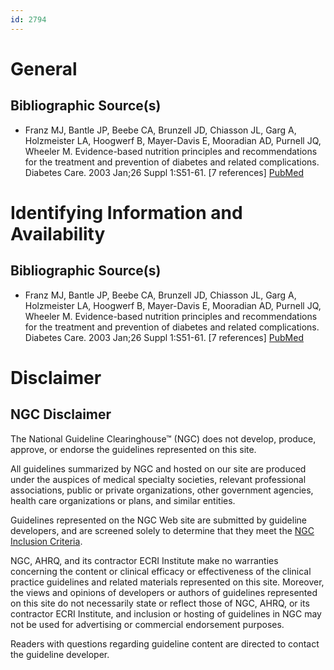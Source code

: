 ```yaml
---
id: 2794
---
```


# General

## Bibliographic Source(s)

- Franz MJ, Bantle JP, Beebe CA, Brunzell JD, Chiasson JL, Garg A, Holzmeister LA, Hoogwerf B, Mayer-Davis E, Mooradian AD, Purnell JQ, Wheeler M. Evidence-based nutrition principles and recommendations for the treatment and prevention of diabetes and related complications. Diabetes Care. 2003 Jan;26 Suppl 1:S51-61. [7 references] [ PubMed ](http://www.ncbi.nlm.nih.gov/entrez/query.fcgi?cmd=Retrieve&db=pubmed&dopt=Abstract&list_uids=12502619)

# Identifying Information and Availability

## Bibliographic Source(s)

- Franz MJ, Bantle JP, Beebe CA, Brunzell JD, Chiasson JL, Garg A, Holzmeister LA, Hoogwerf B, Mayer-Davis E, Mooradian AD, Purnell JQ, Wheeler M. Evidence-based nutrition principles and recommendations for the treatment and prevention of diabetes and related complications. Diabetes Care. 2003 Jan;26 Suppl 1:S51-61. [7 references] [ PubMed ](http://www.ncbi.nlm.nih.gov/entrez/query.fcgi?cmd=Retrieve&db=pubmed&dopt=Abstract&list_uids=12502619)

# Disclaimer

## NGC Disclaimer

The National Guideline Clearinghouse™ (NGC) does not develop, produce, approve, or endorse the guidelines represented on this site.

All guidelines summarized by NGC and hosted on our site are produced under the auspices of medical specialty societies, relevant professional associations, public or private organizations, other government agencies, health care organizations or plans, and similar entities.

Guidelines represented on the NGC Web site are submitted by guideline developers, and are screened solely to determine that they meet the [NGC Inclusion Criteria](/help-and-about/summaries/inclusion-criteria).

NGC, AHRQ, and its contractor ECRI Institute make no warranties concerning the content or clinical efficacy or effectiveness of the clinical practice guidelines and related materials represented on this site. Moreover, the views and opinions of developers or authors of guidelines represented on this site do not necessarily state or reflect those of NGC, AHRQ, or its contractor ECRI Institute, and inclusion or hosting of guidelines in NGC may not be used for advertising or commercial endorsement purposes.

Readers with questions regarding guideline content are directed to contact the guideline developer.

